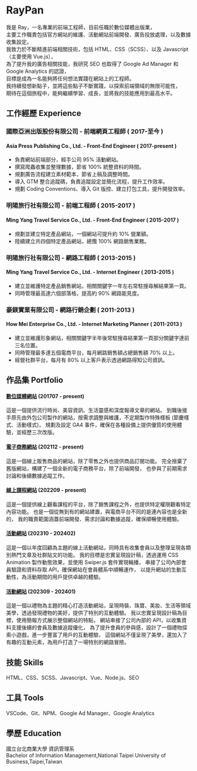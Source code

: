 # RayPan
我是 Ray，一名專業的前端工程師，目前任職於數位媒體出版業，  
主要工作職責包括官方網站的維護、活動網站前端開發、廣告投放處理，以及數據收集設定。  
我致力於不斷精進前端相關技術，包括 HTML、CSS（SCSS）、以及 Javascript（主要使用 Vue.js），  
為了提升我的廣告相關技能，我研究 SEO 也取得了 Google Ad Manager 和 Google Analytics 的認證，  
目標是成為一名能夠將任何想法實踐在網站上的工程師。  
我持續發想新點子，並將這些點子不斷實踐，以探索前端領域的無限可能性，  
期待在這個旅程中，能夠繼續學習、成長，並將我的技能應用到最高水平。

## 工作經歷 Experience
### 國際亞洲出版股份有限公司 - 前端網頁工程師 ( 2017-至今 )
#### Asia Press Publishing Co., Ltd. - Front-End Engineer ( 2017-present )
- 負責網站前端部分，經手公司 95% 活動網站。
- 撰寫爬蟲收集並整理數據，節省 100% 統整資料的時間。
- 規劃廣告流程建立素材範本，節省上稿及調整時間。
- 導入 GTM 整合追蹤碼，負責追蹤設定並簡化流程，提升工作效率。
- 規劃 Coding Conventions、導入 Git 版控、建立打包工具，提升開發效率。
### 明陽旅行社有限公司 - 前端工程師 ( 2015-2017 )  
#### Ming Yang Travel Service Co., Ltd. - Front-End Engineer ( 2015-2017 )
- 規劃並建立特定產品網站，一個網站可提升約 10% 營業額。  
- 陸續建立共四個特定產品網站，總攬 100% 網路銷售業務。  
### 明陽旅行社有限公司 - 網路工程師 ( 2013-2015 )
#### Ming Yang Travel Service Co., Ltd. - Internet Engineer ( 2013-2015 )
- 建立並維護特定產品銷售網站，相關關鍵字一年左右常駐搜尋解結果第一頁。
- 同時管理最高達六個部落格，提高約 90% 網路能見度。
### 豪鎂實業有限公司 - 網路行銷企劃 ( 2011-2013 )
#### How Mei Enterprise Co., Ltd. - Internet Marketing Planner ( 2011-2013 )
- 建立並維護形象網站，相關關鍵字半年後常駐搜尋結果第一頁部分關鍵字達前三名位置。
- 同時管理最多達五個電商平台，每月網路銷售額占總銷售額 70% 以上。
- 經營社群平台，每月有 80% 以上客戶表示透過網路得知公司資訊。

## 作品集 Portfolio
#### [數位媒體網站](https://www.marieclaire.com.tw/) (201707 - present)
這是一個提供流行時尚、美容資訊、生活靈感和深度報導文章的網站。
到職後接手原先由外包公司製作的網站，按需求調整與維護，不定期製作特殊樣板 (節慶樣式、活動樣式)，
規劃及設定 GA4 事件，確保在各種設備上提供優質的使用體驗，並經歷三次改版。

#### [電子商務網站](https://magazine.marieclaire.com.tw/) (202112 - present)
這是一個線上販售商品的網站，除了零售之外也提供商品訂閱功能。
完全捨棄了舊版網站，構建了一個全新的電子商務平台，除了前端開發，
也參與了前期需求討論和後續數據追蹤工作。

#### [線上課程網站](https://class.marieclaire.com.tw/) (202209 - present)
這是一個提供線上觀看課程的平台，除了銷售課程之外，也提供特定權限觀看特定內容功能。
也是一個從無到有的網站建置，與電商平台不同的是連內容也是全新的，
我的職責範圍涵蓋前端開發、需求討論和數據追蹤，確保順暢使用體驗。

#### [活動網站](https://events.marieclaire.com.tw/2023/mc-galaxy/) (202310 - 202402)
這是一個以年度回顧為主題的線上活動網站，同時具有收集會員以及整理呈現各類別熱門文章及社群貼文的功能。
我的目標是忠實呈現設計稿，透過運用 CSS Animation 製作動態效果，並使用 Swiper.js 套件實現輪播，
串接了公司內部會員驗證和資料存取 API，確保網站在會員體系中順暢運作，
以提升網站的生動互動性，為活動期間的用戶提供卓越的體驗。

#### [活動網站](https://events.marieclaire.com.tw/2023/gift/) (202309 - 202401)
這是一個以禮物為主題的精心打造活動網站，呈現時裝、珠寶、美妝、生活等領域美學，透過發現禮物的美好，提供了特別的互動體驗。
我以忠實呈現設計稿為目標，使用簡報方式展示整個網站的特點，
網站串接了公司內部的 API，以收集資料支援後續的會員及數據追蹤優化，
為了提升會員的參與感，設計了一個禮物探索小遊戲，進一步豐富了用戶的互動體驗，
這個網站不僅呈現了美學，還加入了有趣的互動元素，為用戶打造了一場特別的網路冒險。

## 技能 Skills
HTML、CSS、SCSS、Javascript、Vue、Node.js、SEO

## 工具 Tools
VSCode、Git、NPM、Google Ad Manager、Google Analytics

## 學歷 Education
國立台北商業大學 資訊管理系  
Bachelor of Information Management,National Taipei University of Business,Taipei,Taiwan
